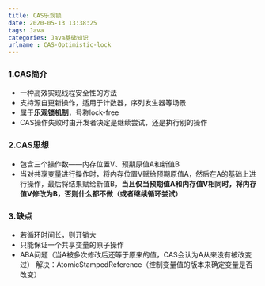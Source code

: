 ```yaml
---
title: CAS乐观锁
date: 2020-05-13 13:38:25
tags: Java
categories: Java基础知识
urlname : CAS-Optimistic-lock
---
```


### 1.CAS简介

- 一种高效实现线程安全性的方法
- 支持源自更新操作，适用于计数器，序列发生器等场景
- 属于**乐观锁机制**，号称lock-free
- CAS操作失败时由开发者决定是继续尝试，还是执行别的操作

### **2.CAS思想**

- 包含三个操作数——内存位置V、预期原值A和新值B
- 当对共享变量进行操作时，将内存位置V赋给预期原值A，然后在A的基础上进行操作，最后将结果赋给新值B，**当且仅当预期值A和内存值V相同时，将内存值V修改为B，否则什么都不做（或者继续循环尝试）**

### 3.缺点

- 若循环时间长，则开销大
- 只能保证一个共享变量的原子操作
- ABA问题（当A被多次修改后还等于原来的值，CAS会认为A从来没有被改变过） 解决：AtomicStampedReference（控制变量值的版本来确定变量是否改变）